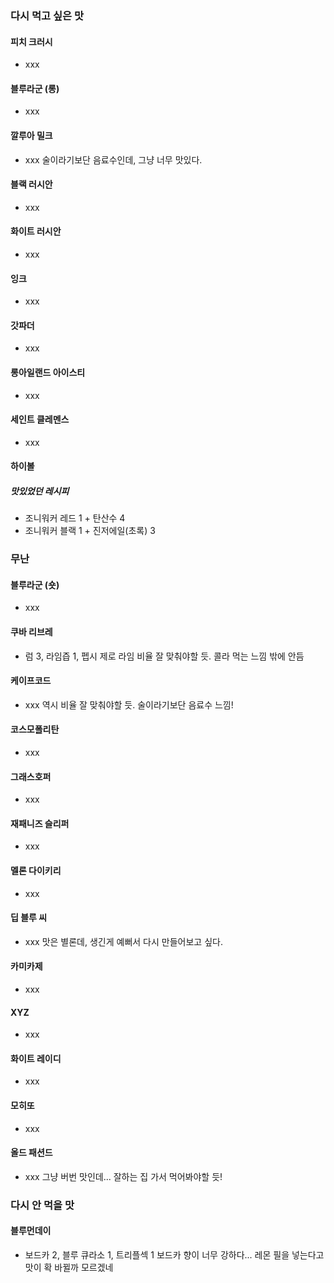 ### 다시 먹고 싶은 맛
#### 피치 크러시
- xxx
#### 블루라군 (롱)
- xxx
#### 깔루아 밀크
- xxx
술이라기보단 음료수인데, 그냥 너무 맛있다.
#### 블랙 러시안
- xxx
#### 화이트 러시안
- xxx
#### 잉크
- xxx
#### 갓파더
- xxx
#### 롱아일랜드 아이스티
- xxx
#### 세인트 클레멘스
- xxx
#### 하이볼
##### 맛있었던 레시피
- 조니워커 레드 1 + 탄산수 4
- 조니워커 블랙 1 + 진저에일(초록) 3
### 무난
#### 블루라군 (숏)
- xxx
#### 쿠바 리브레
- 럼 3, 라임즙 1, 펩시 제로 라임
비율 잘 맞춰야할 듯. 콜라 먹는 느낌 밖에 안듬
#### 케이프코드
- xxx
역시 비율 잘 맞춰야할 듯. 술이라기보단 음료수 느낌!
#### 코스모폴리탄
- xxx
#### 그래스호퍼
- xxx
#### 재패니즈 슬리퍼
- xxx
#### 멜론 다이키리
- xxx
#### 딥 블루 씨
- xxx
맛은 별론데, 생긴게 예뻐서 다시 만들어보고 싶다.
#### 카미카제
- xxx
#### XYZ
- xxx
#### 화이트 레이디
- xxx
#### 모히또
- xxx
#### 올드 패션드
- xxx
그냥 버번 맛인데... 잘하는 집 가서 먹어봐야할 듯!
### 다시 안 먹을 맛
#### 블루먼데이
- 보드카 2, 블루 큐라소 1, 트리플섹 1
보드카 향이 너무 강하다... 레몬 필을 넣는다고 맛이 확 바뀔까 모르겠네